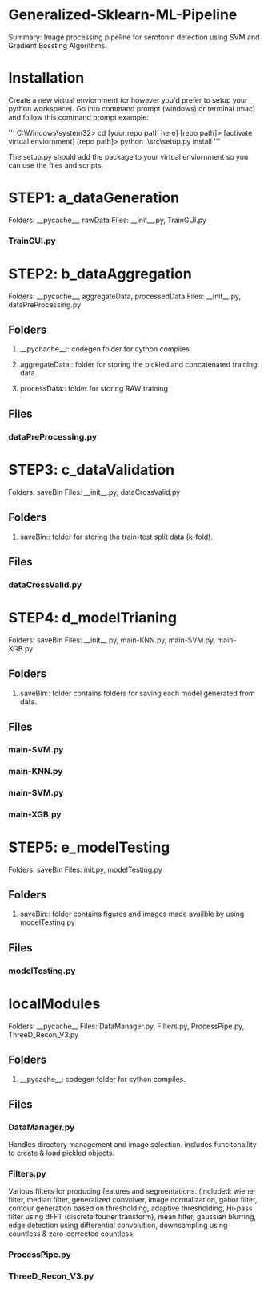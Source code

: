 # Generalized-Sklearn-ML-Pipeline
Summary: Image processing pipeline for serotonin detection using SVM and Gradient Bossting Algorithms.

# Installation
Create a new virtual enviornment (or however you'd prefer to setup your python workspace). Go into command prompt (windows) or terminal (mac) and follow this command prompt example:

'''
C:\Windows\system32> cd [your repo path here]
[repo path]> [activate virtual enviornment]
[repo path]> python .\src\setup.py install
'''

The setup.py should add the package to your virtual enviornment so you can use the files and scripts. 

# STEP1: a_dataGeneration
Folders: \_\_pycache\_\_, rawData
Files: \_\_init\_\_.py, TrainGUI.py

### TrainGUI.py

# STEP2: b_dataAggregation
Folders: \_\_pycache\_\_, aggregateData, processedData
Files: \_\_init\_\_.py, dataPreProcessing.py
## Folders
1. \_\_pychache\_\_:: codegen folder for cython compiles.

2. aggregateData:: folder for storing the pickled and concatenated training data.

3. processData:: folder for storing RAW training 

## Files
### dataPreProcessing.py

# STEP3: c_dataValidation
Folders: saveBin
Files: \_\_init\_\_.py, dataCrossValid.py
## Folders
1. saveBin:: folder for storing the train-test split data (k-fold). 

## Files
### dataCrossValid.py

# STEP4: d_modelTrianing
Folders: saveBin
Files: \_\_init\_\_.py, main-KNN.py, main-SVM.py, main-XGB.py
## Folders
1. saveBin:: folder contains folders for saving each model generated from data.

## Files
### main-SVM.py 


### main-KNN.py


### main-SVM.py


### main-XGB.py


# STEP5: e_modelTesting
Folders: saveBin
Files: init.py, modelTesting.py
## Folders
1. saveBin:: folder contains figures and images made availble by using modelTesting.py

## Files
### modelTesting.py


# localModules
Folders: \_\_pycache\_\_
Files: DataManager.py, Filters.py, ProcessPipe.py, ThreeD_Recon_V3.py
## Folders
1. \_\_pycache\_\_: codegen folder for cython compiles.

## Files
### DataManager.py
Handles directory management and image selection. includes funcitonallity to create & load pickled objects.
### Filters.py 
Various filters for producing features and segmentations. (included: wiener filter, median filter, generalized convolver, image normalization, gabor filter, contour generation based on thresholding, adaptive thresholding, Hi-pass filter using dFFT (discrete fourier transform), mean filter, gaussian blurring, edge detection using differential convolution, downsampling using countless & zero-corrected countless.  
### ProcessPipe.py
 
### ThreeD_Recon_V3.py
